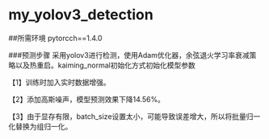 # my_yolov3_detection

##所需环境
pytorcch==1.4.0

###预测步骤
采用yolov3进行检测，使用Adam优化器，余弦退火学习率衰减策略以及热重启。kaiming_normal初始化方式初始化模型参数

【1】训练时加入实时数据增强。

【2】添加高斯噪声，模型预测效果下降14.56%。

【3】由于显存有限，batch_size设置太小，可能导致误差增大，所以将批量归一化替换为组归一化。


